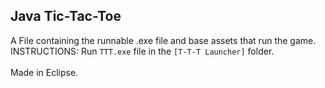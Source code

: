 ## Java Tic-Tac-Toe
A File containing the runnable .exe file and base assets that run the game.
</br>INSTRUCTIONS: Run `TTT.exe` file in the `[T-T-T Launcher]` folder.</br>
</br>Made in Eclipse.</br> 
 
